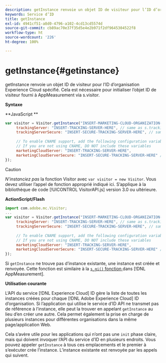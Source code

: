 ```yaml
---
description: getInstance renvoie un objet ID de visiteur pour l’ID d’organisation Experience Cloud spécifié. Cela est nécessaire pour initialiser l’objet ID de visiteur fourni à AppMeasurement via s.visitor.
keywords: Service d’ID
title: getInstance
exl-id: 4941cf51-a8d0-4796-a102-4cd13cd5574d
source-git-commit: cb89ac70e37f35d5e4e2b971f2df9645304522f8
workflow-type: ht
source-wordcount: '226'
ht-degree: 100%

---
```


# getInstance{#getinstance}

getInstance renvoie un objet ID de visiteur pour l’ID d’organisation Experience Cloud spécifié. Cela est nécessaire pour initialiser l’objet ID de visiteur fourni à AppMeasurement via s.visitor.

**Syntaxe**

**JavaScript **

```js
var visitor = Visitor.getInstance("INSERT-MARKETING-CLOUD-ORGANIZATION-ID-HERE", { 
     trackingServer: "INSERT-TRACKING-SERVER-HERE", // same as s.trackingServer 
     trackingServerSecure: "INSERT-SECURE-TRACKING-SERVER-HERE", // same as s.trackingServerSecure 
 
     // To enable CNAME support, add the following configuration variables 
     // If you are not using CNAME, DO NOT include these variables 
     marketingCloudServer: "INSERT-TRACKING-SERVER-HERE", 
     marketingCloudServerSecure: "INSERT-SECURE-TRACKING-SERVER-HERE" // same as s.trackingServerSecure 
});
```

>[!CAUTION]
>
>*N’instanciez pas* la fonction Visitor avec `var visitor = new Visitor`. Vous devez utiliser l’appel de fonction approprié indiqué ici. S’applique à la bibliothèque de code [!UICONTROL VisitorAPI.js] version 3.0 ou ultérieure.

**ActionScript/Flash**

```js
import com.adobe.mc.Visitor; 
... 
var visitor = Visitor.getInstance("INSERT-MARKETING-CLOUD-ORGANIZATION-ID-HERE", { 
     trackingServer: "INSERT-TRACKING-SERVER-HERE", // same as s.trackingServer 
     trackingServerSecure: "INSERT-SECURE-TRACKING-SERVER-HERE", // same as s.trackingServerSecure 
 
     // To enable CNAME support, add the following configuration variables 
     // If you are not using CNAME, DO NOT include these variables 
     marketingCloudServer: "INSERT-TRACKING-SERVER-HERE", 
     marketingCloudServerSecure: "INSERT-SECURE-TRACKING-SERVER-HERE" // same as s.trackingServerSecure 
});
```

Si `getInstance` ne trouve pas d’instance existante, une instance est créée et renvoyée. Cette fonction est similaire à la [`s_gi()` fonction ](https://experienceleague.adobe.com/docs/analytics/implementation/vars/functions/s-gi.html?lang=fr) dans [!DNL AppMeasurement].

**Utilisation courante**

L’API du service [!DNL Experience Cloud] ID gère la liste de toutes les instances créées pour chaque [!DNL Adobe Experience Cloud] ID d’organisation. Si l’application qui utilise le service d’ID API ne transmet pas de référence à l’instance, elle peut la trouver en appelant `getInstance` au lieu d’en créer une autre. Cela permet également la prise en charge de plusieurs instances pour différentes organisations dans la même page/application Web.

Cela s’avère utile pour les applications qui n’ont pas une `init` phase claire, mais qui doivent invoquer l’API du service d’ID en plusieurs endroits. Vous pouvez appeler `getInstance` à tous ces emplacements et le premier à s’exécuter crée l’instance. L’instance existante est renvoyée par les appels qui suivent.
